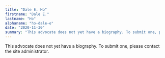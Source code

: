 ```yaml
---
title: "Dale E. Ho"
firstname: "Dale E."
lastname: "Ho"
alphaname: "ho-dale-e"
date: "2020-11-30"
summary: "This advocate does not yet have a biography. To submit one, please contact the site administrator."
---
```

This advocate does not yet have a biography. To submit one, please contact the site administrator.

